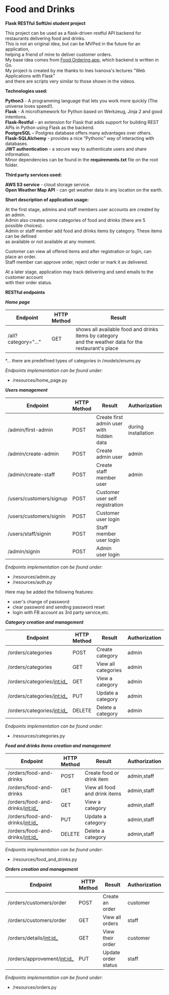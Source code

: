 # Food and Drinks
**Flask RESTful SoftUni student project** <br/>

This project can be used as a flask-driven restful API backend for restaurants 
delivering food and drinks.<br/>
This is not an original idea, but can be MVPed in the future for an application,<br/>
helping a friend of mine to deliver customer orders. <br/>
My base idea comes from [Food Ordering app](https://food-ordering.app/), which backend is written in Go.<br>
My project is created by me thanks to Ines Ivanova's lectures "Web Applications with Flask"<br>
and there are scripts very similar to those shown in the videos.

**Technologies used:**

**Python3** - A programming language that lets you work more quickly (The universe loves speed!).<br/>
**Flask** - A microframework for Python based on Werkzeug, Jinja 2 and good intentions.<br/>
**Flask-Restful** - an extension for Flask that adds support for building REST APIs in Python using Flask as the backend.<br/>
**PostgreSQL** – Postgres database offers many advantages over others.<br/>
**Flask-SQLAlchemy** - provides a nice “Pythonic” way of interacting with databases.<br/>
**JWT authentication** - a secure way to authenticate users and share information.<br/>
Minor dependencies can be found in the **requirements.txt** file on the root folder.<br/>

**Third party services used:**<br/>

**AWS S3 service** - cloud storage service.<br/>
**Open Weather Map API** - can get weather data in any location on the earth.<br/>

**Short description of application usage:** 

At the first stage, admins and staff members user accounts are created by an admin.<br/>
Admin also creates some categories of food and drinks (there are 5 possible choices).<br/>
Admin or staff member add food and drinks items by category. These items can be defined <br/>
as available or not available at any moment.<br/>

Customer can view all offered items and after registration or login, can place an order.<br/>
Staff member can approve order, reject order or mark it as delivered.<br/>

At a later stage, application may track delivering and send emails to the customer account<br/>
with their order status.<br/>

**RESTful endpoints**

_**_Home page_**_

| Endpoint            | HTTP<br/> Method | Result                                                                                                    | 
|---------------------|------------------|-----------------------------------------------------------------------------------------------------------|
| /all?category="..." | GET              | shows all available food and drinks items by category<br/>and the weather data for the restaurant's place |



*... there are predefined types of categories in /models/enums.py<br/>

_Endpoints implementation can be found under:_ 
 * /resources/home_page.py <br/>

_**_Users management_**_
  
| Endpoint                | HTTP<br/> Method | Result                                       | Authorization       |
|-------------------------|------------------|----------------------------------------------|---------------------|
| /admin/first-admin      | POST             | Create first admin user<br/>with hidden data | during installation |
| /admin/create-admin     | POST             | Create admin user                            | admin               |
| /admin/create-staff     | POST             | Create staff member user                     | admin               |
| /users/customers/signup | POST             | Customer user self registration              |                     |
| /users/customers/signin | POST             | Customer user login                          |                     |
| /users/staff/signin     | POST             | Staff member user login                      |                     |
| /admin/signin           | POST             | Admin user login                             |                     |

_Endpoints implementation can be found under:_<br/>
 * /resources/admin.py <br/>
 * /resources/auth.py <br/>

Here may be added the following features:
- user's change of password
- clear password and sending password reset
- login with FB account as 3rd party service,etc.

_**_Category creation and management_**_

| Endpoint                     | HTTP<br/>Method | Result              | Authorization |
|------------------------------|-----------------|---------------------|---------------|
| /orders/categories           | POST            | Create category     | admin         |
| /orders/categories           | GET             | View all categories | admin         |
| /orders/categories/<int:id_> | GET             | View a category     | admin         |
| /orders/categories/<int:id_> | PUT             | Update a category   | admin         |
| /orders/categories/<int:id_> | DELETE          | Delete a category   | admin         |

_Endpoints implementation can be found under_: <br/>
 * /resources/categories.py <br/> 
 
_**_Food and drinks items creation and management_**_

| Endpoint                          | HTTP<br/>Method | Result                        | Authorization |
|-----------------------------------|-----------------|-------------------------------|---------------|
| /orders/food-and-drinks           | POST            | Create food or drink item     | admin,staff   |
| /orders/food-and-drinks           | GET             | View all food and drink items | admin,staff   |
| /orders/food-and-drinks/<int:id_> | GET             | View a category               | admin,staff   |
| /orders/food-and-drinks/<int:id_> | PUT             | Update a category             | admin,staff   |
| /orders/food-and-drinks/<int:id_> | DELETE          | Delete a category             | admin,staff   |

_Endpoints implementation can be found under_: <br/>
 * /resources/food_and_drinks.py <br/> 

_**_Orders creation and management_**_

| Endpoint                      | HTTP<br/>Method | Result              | Authorization |
|-------------------------------|-----------------|---------------------|---------------|
| /orders/customers/order       | POST            | Create an order     | customer      |
| /orders/customers/order       | GET             | View all orders     | staff         |
| /orders/details/<int:id_>     | GET             | View their order    | customer      |
| /orders/approvement/<int:id_> | PUT             | Update order status | staff         |

_Endpoints implementation can be found under_: <br/>
 * /resources/orders.py <br/> 
